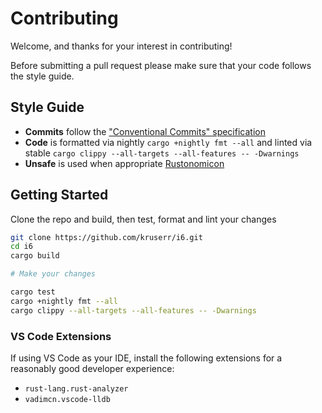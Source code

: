# Contributing

Welcome, and thanks for your interest in contributing!

Before submitting a pull request please make sure that your code follows the style guide.

## Style Guide

- **Commits** follow the ["Conventional Commits" specification](https://www.conventionalcommits.org/en/v1.0.0/) 
- **Code** is formatted via nightly `cargo +nightly fmt --all` and linted via stable `cargo clippy --all-targets --all-features -- -Dwarnings`
- **Unsafe** is used when appropriate [Rustonomicon](https://doc.rust-lang.org/nomicon/)

## Getting Started
Clone the repo and build, then test, format and lint your changes
```bash
git clone https://github.com/kruserr/i6.git
cd i6
cargo build

# Make your changes

cargo test
cargo +nightly fmt --all
cargo clippy --all-targets --all-features -- -Dwarnings
```

### VS Code Extensions
If using VS Code as your IDE, install the following extensions for a reasonably good developer experience:
- `rust-lang.rust-analyzer`
- `vadimcn.vscode-lldb`
